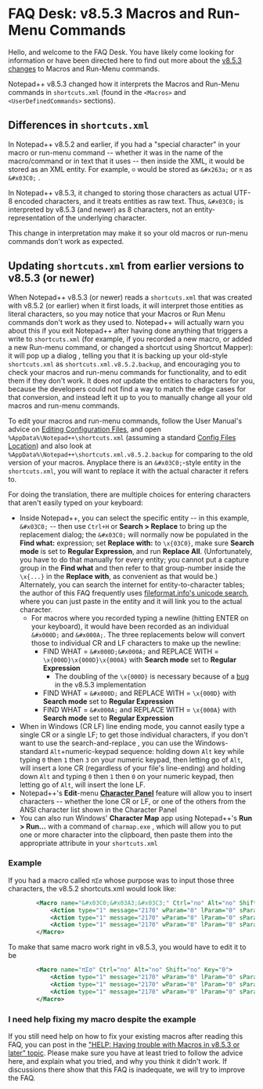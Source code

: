 # FAQ Desk: v8.5.3 Macros and Run-Menu Commands

Hello, and welcome to the FAQ Desk. You have likely come looking for information or have been directed here to find out more about the [v8.5.3 changes](/topic/24462/notepad-v8-5-3-release) to Macros and Run-Menu commands.

Notepad++ v8.5.3 changed how it interprets the Macros and Run-Menu commands in `shortcuts.xml` (found in the `<Macros>` and `<UserDefinedCommands>` sections).

## Differences in `shortcuts.xml`

In Notepad++ v8.5.2 and earlier, if you had a "special character" in your macro or run-menu command -- whether it was in the name of the macro/command or in text that it uses -- then inside the XML, it would be stored as an XML entity. For example, `☺` would be stored as `&#x263a;` or `π` as `&#x03C0;` .

In Notepad++ v8.5.3, it changed to storing those characters as actual UTF-8 encoded characters, and it treats entities as raw text.  Thus, `&#x03C0;` is interpreted by v8.5.3  (and newer) as 8 characters, not an entity-representation of the underlying character.

This change in interpretation may make it so your old macros or run-menu commands don't work as expected.

## Updating `shortcuts.xml` from earlier versions to v8.5.3 (or newer) 

When Notepad++ v8.5.3 (or newer) reads a `shortcuts.xml` that was created with v8.5.2 (or earlier) when it first loads, it will interpret those entities as literal characters, so you may notice that your Macros or Run Menu commands don't work as they used to.  Notepad++ will actually warn you about this if you exit Notepad++ after having done anything that triggers a write to `shortcuts.xml` (for example, if you recorded a new macro, or added a new Run-menu command, or changed a shortcut using Shortcut Mapper): it will pop up a dialog , telling you that it is backing up your old-style `shortcuts.xml` as `shortcuts.xml.v8.5.2.backup`, and encouraging you to check your macros and run-menu commands for functionality, and to edit them if they don't work.  It does _not_ update the entities to characters for you, because the developers could not find a way to match the edge cases for that conversion, and instead left it up to you to manually change all your old macros and run-menu commands.

To edit your macros and run-menu commands, follow the User Manual's advice on [Editing Configuration Files](https://npp-user-manual.org/docs/config-files/#editing-configuration-files), and open `%AppData%\Notepad++\shortcuts.xml` (assuming a standard [Config Files Location](https://npp-user-manual.org/docs/config-files/#configuration-files-location)) and also look at `%AppData%\Notepad++\shortcuts.xml.v8.5.2.backup` for comparing to the old version of your macros.  Anyplace there is an `&#x03C0;`-style entity in the `shortcuts.xml`, you will want to replace it with the actual character it refers to. 

For doing the translation, there are multiple choices for entering characters that aren't easily typed on your keyboard:
- Inside Notepad++, you can select the specific entity -- in this example, `&#x03C0;` -- then use `Ctrl+H` or **Search > Replace** to bring up the replacement dialog; the `&#x03C0;` will normally now be populated in the **Find what:** expression; set **Replace with:** to `\x{03C0}`, make sure **Search mode** is set to **Regular Expression**, and run **Replace All**.  (Unfortunately, you have to do that manually for every entity; you cannot put a capture group in the **Find what** and then refer to that group-number inside the `\x{...}` in the **Replace with**, as convenient as that would be.)  Alternately, you can search the internet for entity-to-character tables; the author of this FAQ frequently uses [fileformat.info's unicode search](https://www.fileformat.info/info/unicode/char/search.htm?preview=entity), where you can just paste in the entity and it will link you to the actual character.
  - For macros where you recorded typing a newline (hitting ENTER on your keyboard), it would have been recorded as an individual `&#x000D;` and `&#x000A;`.  The three replacements below will convert those to individual CR and LF characters to make up the newline:
      - FIND WHAT = `&#x000D;&#x000A;` and REPLACE WITH = `\x{000D}\x{000D}\x{000A}` with **Search mode** set to **Regular Expression**
        - The doubling of the `\x{000D}` is necessary because of a [bug](https://github.com/notepad-plus-plus/notepad-plus-plus/issues/13717) in the v8.5.3 implementation
      - FIND WHAT = `&#x000D;` and REPLACE WITH = `\x{000D}` with **Search mode** set to **Regular Expression**
      - FIND WHAT = `&#x000A;` and REPLACE WITH = `\x{000A}` with **Search mode** set to **Regular Expression**
- When in Windows (CR LF) line ending mode, you cannot easily type a single CR or a single LF; to get those individual characters, if you don't want to use the search-and-replace , you can use the Windows-standard `Alt`+numeric-keypad sequence: holding down `Alt` key while typing `0` then `1` then `3` on your numeric keypad, then letting go of `Alt`, will insert a lone CR (regardless of your file's line-ending) and holding down `Alt` and typing `0` then `1` then `0` on your numeric keypad, then letting go of `Alt`, will insert the lone LF.  
- Notepad++'s **Edit**-menu [**Character Panel**](https://npp-user-manual.org/docs/editing/#character-panel) feature will allow you to insert characters -- whether the lone CR or LF, or one of the others from the ANSI character list shown in the Character Panel
- You can also run Windows' **Character Map** app using Notepad++'s **Run > Run...** with a command of `charmap.exe` , which will allow you to put one or more character into the clipboard, then paste them into the appropriate attribute in your `shortcuts.xml`

### Example

If you had a macro called `πΣσ` whose purpose was to input those three characters, the v8.5.2 shortcuts.xml would look like:
```xml
        <Macro name="&#x03C0;&#x03A3;&#x03C3;" Ctrl="no" Alt="no" Shift="no" Key="0">
            <Action type="1" message="2170" wParam="0" lParam="0" sParam="&#x03C0;" />
            <Action type="1" message="2170" wParam="0" lParam="0" sParam="&#x03A3;" />
            <Action type="1" message="2170" wParam="0" lParam="0" sParam="&#x03C3;" />
        </Macro>
```

To make that same macro work right in v8.5.3, you would have to edit it to be
```xml
        <Macro name="πΣσ" Ctrl="no" Alt="no" Shift="no" Key="0">
            <Action type="1" message="2170" wParam="0" lParam="0" sParam="π" />
            <Action type="1" message="2170" wParam="0" lParam="0" sParam="Σ" />
            <Action type="1" message="2170" wParam="0" lParam="0" sParam="σ" />
        </Macro>
```

### I need help fixing my macro despite the example

If you still need help on how to fix your existing macros after reading this FAQ, you can post in the ["HELP: Having trouble with Macros in v8.5.3 or later" topic](https://community.notepad-plus-plus.org/topic/24477/help-having-trouble-with-macros-in-v8-5-3-or-later).  Please make sure you have at least tried to follow the advice here, and explain what you tried, and why you think it didn't work.  If discussions there show that this FAQ is inadequate, we will try to improve the FAQ.
